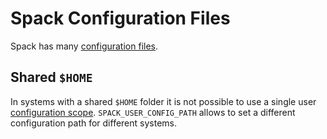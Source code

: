 # Spack Configuration Files

Spack has many [configuration files](https://spack.readthedocs.io/en/latest/configuration.html#).

## Shared `$HOME`

In systems with a shared `$HOME` folder it is not possible to use a single user [configuration scope](https://spack.readthedocs.io/en/latest/configuration.html#configuration-scopes). `SPACK_USER_CONFIG_PATH` allows to set a different configuration path for different systems.
